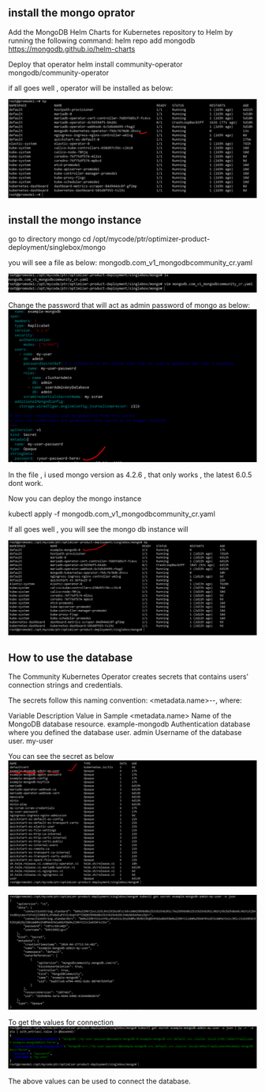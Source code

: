 
## install the mongo oprator
Add the MongoDB Helm Charts for Kubernetes repository to Helm by running the following command:
helm repo add mongodb https://mongodb.github.io/helm-charts

Deploy that operator
helm install community-operator mongodb/community-operator

if all goes well , operator will be installed as below:

![alt text](image-9.png)

## install the mongo instance
go to directory mongo
cd /opt/mycode/ptr/optimizer-product-deployment/singlebox/mongo

you will see a file as below:
mongodb.com_v1_mongodbcommunity_cr.yaml

![alt text](image-10.png)

Change the password that will act as admin password of mongo as below:
![alt text](image-11.png)

In the file , i used mongo version as 4.2.6 , that only works , the latest 6.0.5 dont work.

Now you can deploy the mongo instance 

kubectl apply -f mongodb.com_v1_mongodbcommunity_cr.yaml

If all goes well , you will see the mongo db instance will 

![alt text](image-12.png)

## How to use the database

The Community Kubernetes Operator creates secrets that contains users' connection strings and credentials.

The secrets follow this naming convention: <metadata.name>-<auth-db>-<username>, where:

Variable	Description	Value in Sample
<metadata.name>	Name of the MongoDB database resource.	example-mongodb
<auth-db>	Authentication database where you defined the database user.	admin
<username>	Username of the database user.	my-user

You can see the secret as below
![alt text](image-13.png)

![alt text](image-14.png)

To get the values for connection 
![alt text](image-15.png)

The above values can be used to connect the database.

